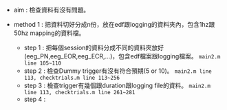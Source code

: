 # 
  
- aim : 檢查資料有沒有問題。

- method 1 : 把資料切好分成n份，放在edf跟logging的資料夾內，包含1hz跟50hz mapping的資料檔。
  
  - step 1 : 把每個session的資料分成不同的資料夾放好(eeg_PN,eeg_EOR,eeg_ECR,...)，包含edf檔案跟logging檔案。 `main2.m line 105~110`
  - step 2 : 檢查Dummy trigger有沒有符合預期(5 or 10)。 `main2.m line 113, checktrials.m line 113~256`
  - step 3 : 檢查trigger有幾個跟duration跟logging file的資料。 `main2.m line 113, checktrials.m line 261~281`
  - step 4 : 
